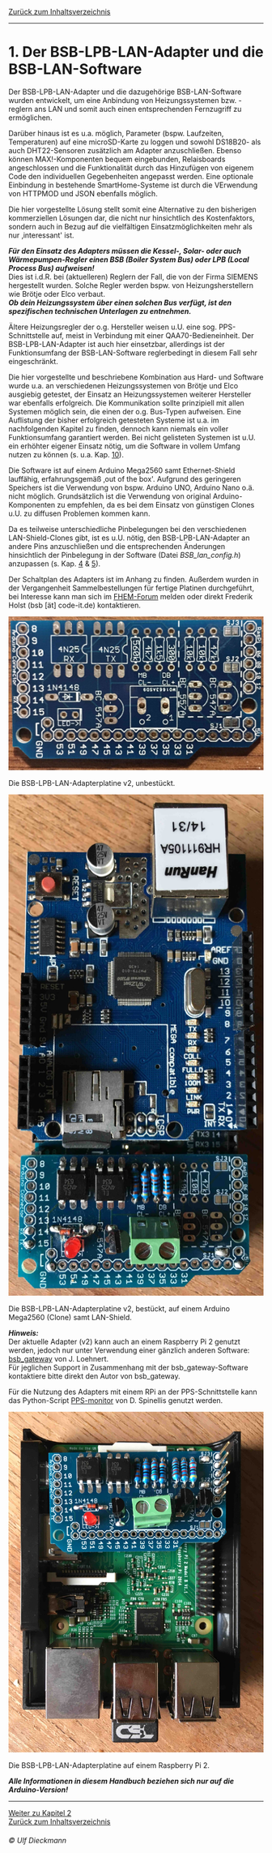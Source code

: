 [Zurück zum Inhaltsverzeichnis](inhaltsverzeichnis.md)    
    
---
    
# 1. Der BSB-LPB-LAN-Adapter und die BSB-LAN-Software  
Der BSB-LPB-LAN-Adapter und die dazugehörige BSB-LAN-Software wurden
entwickelt, um eine Anbindung von Heizungssystemen bzw. -reglern ans LAN
und somit auch einen entsprechenden Fernzugriff zu ermöglichen.  

Darüber hinaus ist es u.a. möglich, Parameter (bspw. Laufzeiten,
Temperaturen) auf eine microSD-Karte zu loggen und sowohl DS18B20- als
auch DHT22-Sensoren zusätzlich am Adapter anzuschließen. Ebenso können 
MAX!-Komponenten bequem eingebunden, Relaisboards angeschlossen und die 
Funktionalität durch das Hinzufügen von eigenem Code den individuellen 
Gegebenheiten angepasst werden. Eine optionale Einbindung in bestehende 
SmartHome-Systeme ist durch die VErwendung von HTTPMOD und JSON ebenfalls möglich.

Die hier vorgestellte Lösung stellt somit eine Alternative zu den bisherigen
kommerziellen Lösungen dar, die nicht nur hinsichtlich des
Kostenfaktors, sondern auch in Bezug auf die vielfältigen
Einsatzmöglichkeiten mehr als nur ‚interessant' ist.

***Für den Einsatz des Adapters müssen die Kessel-, Solar- oder auch
Wärmepumpen-Regler einen BSB (Boiler System Bus) oder LPB (Local Process Bus) aufweisen!***  
Dies ist i.d.R. bei (aktuelleren) Reglern der Fall,
die von der Firma SIEMENS hergestellt wurden. Solche Regler werden bspw.
von Heizungsherstellern wie Brötje oder Elco verbaut.   
***Ob dein Heizungssystem über einen solchen Bus verfügt, ist den spezifischen
technischen Unterlagen zu entnehmen.***

Ältere Heizungsregler der o.g. Hersteller weisen u.U. eine sog.
PPS-Schnittstelle auf, meist in Verbindung mit einer
QAA70-Bedieneinheit. Der BSB-LPB-LAN-Adapter ist auch hier einsetzbar,
allerdings ist der Funktionsumfang der BSB-LAN-Software 
reglerbedingt in diesem Fall sehr eingeschränkt.

Die hier vorgestellte und beschriebene Kombination aus Hard- und
Software wurde u.a. an verschiedenen Heizungssystemen von Brötje und
Elco ausgiebig getestet, der Einsatz an Heizungssystemen weiterer
Hersteller war ebenfalls erfolgreich. Die Kommunikation sollte
prinzipiell mit allen Systemen möglich sein, die einen der o.g.
Bus-Typen aufweisen. Eine Auflistung der bisher erfolgreich getesteten
Systeme ist u.a. im nachfolgenden Kapitel zu finden, dennoch kann
niemals ein voller Funktionsumfang garantiert werden. Bei nicht
gelisteten Systemen ist u.U. ein erhöhter eigener Einsatz nötig, um die
Software in vollem Umfang nutzen zu können (s. u.a. Kap. [10](kap10.md)).

Die Software ist auf einem Arduino Mega2560 samt Ethernet-Shield lauffähig, 
erfahrungsgemäß ‚out of the box'. Aufgrund des geringeren Speichers ist 
die Verwendung von bspw. Arduino UNO, Arduino Nano o.ä. nicht möglich.
Grundsätzlich ist die Verwendung von original Arduino-Komponenten zu
empfehlen, da es bei dem Einsatz von günstigen Clones u.U. zu diffusen
Problemen kommen kann.

Da es teilweise unterschiedliche Pinbelegungen bei den verschiedenen
LAN-Shield-Clones gibt, ist es u.U. nötig, den BSB-LPB-LAN-Adapter an
andere Pins anzuschließen und die entsprechenden Änderungen hinsichtlich
der Pinbelegung in der Software (Datei *BSB\_lan\_config.h*) anzupassen
(s. Kap. [4](kap04.md) & [5](kap05.md)).

Der Schaltplan des Adapters ist im Anhang zu finden. Außerdem wurden in
der Vergangenheit Sammelbestellungen für fertige Platinen durchgeführt,
bei Interesse kann man sich im [FHEM-Forum](https://forum.fhem.de/index.php/topic,29762.0.html) melden oder direkt Frederik
Holst (bsb \[ät\] code-it.de) kontaktieren.

<img src="https://raw.githubusercontent.com/1coderookie/BSB-LPB-LAN/master/docs/pics/bsb-platine-unbestueckt.jpeg">

Die BSB-LPB-LAN-Adapterplatine v2, unbestückt.  
    
    
<img src="https://raw.githubusercontent.com/1coderookie/BSB-LPB-LAN/master/docs/pics/bsb-adapter-komplett-ardu.jpeg">
    
Die BSB-LPB-LAN-Adapterplatine v2, bestückt, auf einem Arduino Mega2560 (Clone) samt LAN-Shield.  
    
    
***Hinweis:***  
Der aktuelle Adapter (v2) kann auch an einem Raspberry Pi 2 genutzt
werden, jedoch nur unter Verwendung einer gänzlich anderen Software:
[bsb_gateway](https://github.com/loehnertj/bsbgateway) von J. Loehnert.  
Für jeglichen Support in Zusammenhang mit der bsb_gateway-Software
kontaktiere bitte direkt den Autor von bsb_gateway.

Für die Nutzung des Adapters mit einem RPi an der PPS-Schnittstelle kann
das Python-Script [PPS-monitor](https://github.com/dspinellis/PPS-monitor) von D. Spinellis genutzt werden.

<img src="https://raw.githubusercontent.com/1coderookie/BSB-LPB-LAN/master/docs/pics/bsb-adapter-komplett-rpi.jpeg">  
    
Die BSB-LPB-LAN-Adapterplatine auf einem Raspberry Pi 2.  
    
     
***Alle Informationen in diesem Handbuch beziehen sich nur auf die
Arduino-Version!***    
        
---      
     
[Weiter zu Kapitel 2](kap02.md)      
[Zurück zum Inhaltsverzeichnis](inhaltsverzeichnis.md)  
    
###### *&copy; Ulf Dieckmann*
